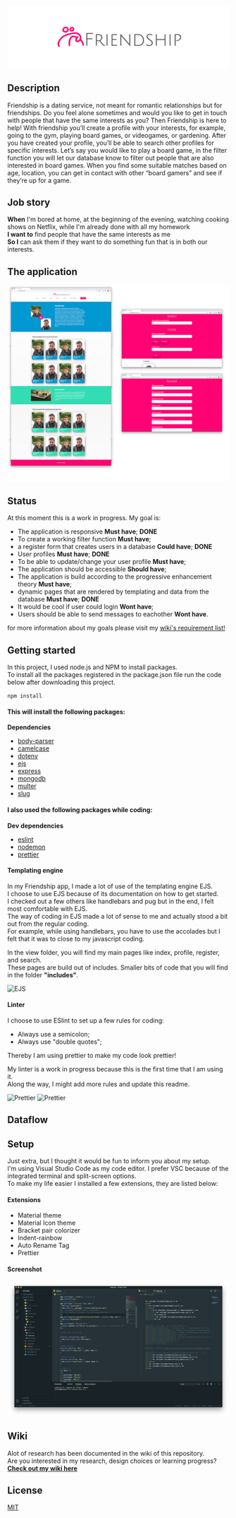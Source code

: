 ![logo friendship](https://raw.githubusercontent.com/NathanNeelis/Project-Tech/master/Styleguide/guide/Friendship_logo-full-RGB_2.jpg)

## Description

Friendship is a dating service, not meant for romantic relationships but for friendships. Do you feel alone sometimes and would you like to get in touch with people that have the same interests as you? Then Friendship is here to help! With friendship you’ll create a profile with your interests, for example, going to the gym, playing board games, or videogames, or gardening. After you have created your profile, you’ll be able to search other profiles for specific interests. Let’s say you would like to play a board game, in the filter function you will let our database know to filter out people that are also interested in board games. When you find some suitable matches based on age, location, you can get in contact with other “board gamers” and see if they’re up for a game.

## Job story

**When** I'm bored at home, at the beginning of the evening, watching cooking shows on Netflix, while I'm already done with all my homework  
**I want to** find people that have the same interests as me  
**So I** can ask them if they want to do something fun that is in both our interests.

## The application

![Screenshots of early app version](https://github.com/NathanNeelis/Project-Tech/blob/master/Styleguide/app/app.jpg)

## Status

At this moment this is a work in progress.
My goal is:

- The application is responsive **Must have**; **DONE**
- To create a working filter function **Must have**;
- a register form that creates users in a database **Could have**; **DONE**
- User profiles **Must have**; **DONE**
- To be able to update/change your user profile **Must have**;
- The application should be accessible **Should have**;
- The application is build according to the progressive enhancement theory **Must have**;
- dynamic pages that are rendered by templating and data from the database **Must have**; **DONE**
- It would be cool if user could login **Wont have**;
- Users should be able to send messages to eachother **Wont have**.

for more information about my goals please visit my [wiki's requirement list!](https://github.com/NathanNeelis/Project-Tech/wiki/Requirement-list)

## Getting started

In this project, I used node.js and NPM to install packages.  
To install all the packages registered in the package.json file run the code below after downloading this project.

    npm install

#### This will install the following packages:

**Dependencies**

- [body-parser](https://www.npmjs.com/package/body-parser)
- [camelcase](https://www.npmjs.com/package/camelcase)
- [dotenv](https://www.npmjs.com/package/dotenv)
- [ejs](https://www.npmjs.com/package/ejs)
- [express](https://www.npmjs.com/package/express)
- [mongodb](https://www.npmjs.com/package/mongodb)
- [multer](https://www.npmjs.com/package/multer)
- [slug](https://www.npmjs.com/package/slug)

#### I also used the following packages while coding:

**Dev dependencies**

- [eslint](https://www.npmjs.com/package/eslint)
- [nodemon](https://www.npmjs.com/package/nodemon)
- [prettier](https://www.npmjs.com/package/prettier)

#### Templating engine

In my Friendship app, I made a lot of use of the templating engine EJS.  
I choose to use EJS because of its documentation on how to get started.  
I checked out a few others like handlebars and pug but in the end, I felt most comfortable with EJS.  
The way of coding in EJS made a lot of sense to me and actually stood a bit out from the regular coding.  
For example, while using handlebars, you have to use the accolades but I felt that it was to close to my javascript coding.

In the view folder, you will find my main pages like index, profile, register, and search.  
These pages are build out of includes. Smaller bits of code that you will find in the folder **"includes"**.

![EJS](https://i0.wp.com/frontnet.eu/wp-content/uploads/2020/04/Javascript_Embedded.png?w=526&ssl=1)

#### Linter

I choose to use ESlint to set up a few rules for coding:

- Always use a semicolon;
- Always use "double quotes";

Thereby I am using prettier to make my code look prettier!

My linter is a work in progress because this is the first time that I am using it.  
Along the way, I might add more rules and update this readme.

![Prettier](https://raw.githubusercontent.com/prettier/prettier-logo/master/images/prettier-banner-light.png)
![Prettier](https://media1.tenor.com/images/8499d1a678b3ec4ce365044239f7b2bf/tenor.gif)

## Dataflow

## Setup

Just extra, but I thought it would be fun to inform you about my setup.  
I'm using Visual Studio Code as my code editor. I prefer VSC because of the integrated terminal and split-screen options.  
To make my life easier I installed a few extensions, they are listed below:

#### Extensions

- Material theme
- Material Icon theme
- Bracket pair colorizer
- Indent-rainbow
- Auto Rename Tag
- Prettier

#### Screenshot

![image](https://raw.githubusercontent.com/NathanNeelis/Project-Tech/master/Styleguide/editor/editor_nathan.png)

## Wiki

Alot of research has been documented in the wiki of this repository.  
Are you interested in my research, design choices or learning progress?  
[**Check out my wiki here**](https://github.com/NathanNeelis/Project-Tech/wiki)

## License

[MIT](https://github.com/NathanNeelis/Project-Tech/blob/master/LICENSE)
